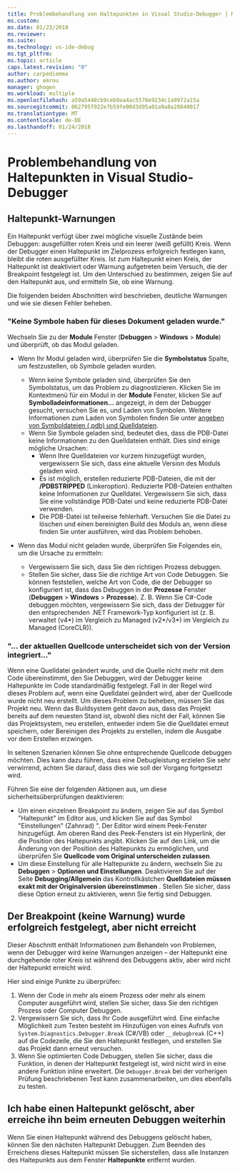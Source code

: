 ```yaml
---
title: Problembehandlung von Haltepunkten in Visual Studio-Debugger | Microsoft Docs
ms.custom: 
ms.date: 01/23/2018
ms.reviewer: 
ms.suite: 
ms.technology: vs-ide-debug
ms.tgt_pltfrm: 
ms.topic: article
caps.latest.revision: "0"
author: carpediemma
ms.author: emrou
manager: ghogen
ms.workload: multiple
ms.openlocfilehash: a59a5448cb9ceb9aa4ac5578e9234c1a9972a15a
ms.sourcegitcommit: 062795f922e7b59fe00d3d95a01a9a8a28840017
ms.translationtype: MT
ms.contentlocale: de-DE
ms.lasthandoff: 01/24/2018
---
```

# <a name="troubleshoot-breakpoints-in-the-visual-studio-debugger"></a>Problembehandlung von Haltepunkten in Visual Studio-Debugger

## <a name="breakpoint-warnings"></a>Haltepunkt-Warnungen

Ein Haltepunkt verfügt über zwei mögliche visuelle Zustände beim Debuggen: ausgefüllter roten Kreis und ein leerer (weiß gefüllt) Kreis. Wenn der Debugger einen Haltepunkt im Zielprozess erfolgreich festlegen kann, bleibt die roten ausgefüllter Kreis. Ist zum Haltepunkt einen Kreis, der Haltepunkt ist deaktiviert oder Warnung aufgetreten beim Versuch, die der Breakpoint festgelegt ist. Um den Unterschied zu bestimmen, zeigen Sie auf den Haltepunkt aus, und ermitteln Sie, ob eine Warnung.

Die folgenden beiden Abschnitten wird beschrieben, deutliche Warnungen und wie sie diesen Fehler beheben. 

### <a name="no-symbols-have-been-loaded-for-this-document"></a>"Keine Symbole haben für dieses Dokument geladen wurde." 

Wechseln Sie zu der **Module** Fenster (**Debuggen** > **Windows** > **Module**) und überprüft, ob das Modul geladen.  
* Wenn Ihr Modul geladen wird, überprüfen Sie die **Symbolstatus** Spalte, um festzustellen, ob Symbole geladen wurden. 
  * Wenn keine Symbole geladen sind, überprüfen Sie den Symbolstatus, um das Problem zu diagnostizieren. Klicken Sie im Kontextmenü für ein Modul in der **Module** Fenster, klicken Sie auf **Symbolladeinformationen...**  angezeigt, in dem der Debugger gesucht, versuchen Sie es, und Laden von Symbolen. Weitere Informationen zum Laden von Symbolen finden Sie unter [angeben von Symboldateien (.pdb) und Quelldateien](../debugger/specify-symbol-dot-pdb-and-source-files-in-the-visual-studio-debugger.md).  
  * Wenn Sie Symbole geladen sind, bedeutet dies, dass die PDB-Datei keine Informationen zu den Quelldateien enthält. Dies sind einige mögliche Ursachen: 
    * Wenn Ihre Quelldateien vor kurzem hinzugefügt wurden, vergewissern Sie sich, dass eine aktuelle Version des Moduls geladen wird.  
    * Es ist möglich, erstellen reduzierte PDB-Dateien, die mit der **/PDBSTRIPPED** (Linkeroption). Reduzierte PDB-Dateien enthalten keine Informationen zur Quelldatei. Vergewissern Sie sich, dass Sie eine vollständige PDB-Datei und keine reduzierte PDB-Datei verwenden.  
    * Die PDB-Datei ist teilweise fehlerhaft. Versuchen Sie die Datei zu löschen und einen bereinigten Build des Moduls an, wenn diese finden Sie unter ausführen, wird das Problem behoben. 

* Wenn das Modul nicht geladen wurde, überprüfen Sie Folgendes ein, um die Ursache zu ermitteln: 
  * Vergewissern Sie sich, dass Sie den richtigen Prozess debuggen. 
  * Stellen Sie sicher, dass Sie die richtige Art von Code Debuggen. Sie können feststellen, welche Art von Code, die der Debugger so konfiguriert ist, dass das Debuggen in der **Prozesse** Fenster (**Debuggen** > **Windows**  >  **Prozesse**). Z. B. Wenn Sie C#-Code debuggen möchten, vergewissern Sie sich, dass der Debugger für den entsprechenden .NET Framework-Typ konfiguriert ist (z. B. verwaltet (v4\*) im Vergleich zu Managed (v2\*/v3\*) im Vergleich zu Managed (CoreCLR)). 

### <a name="-the-current-source-code-is-different-from-the-version-built-into"></a>"… der aktuellen Quellcode unterscheidet sich von der Version integriert..." 

Wenn eine Quelldatei geändert wurde, und die Quelle nicht mehr mit dem Code übereinstimmt, den Sie Debuggen, wird der Debugger keine Haltepunkte im Code standardmäßig festgelegt. Fall in der Regel wird dieses Problem auf, wenn eine Quelldatei geändert wird, aber der Quellcode wurde nicht neu erstellt. Um dieses Problem zu beheben, müssen Sie das Projekt neu. Wenn das Buildsystem geht davon aus, dass das Projekt bereits auf dem neuesten Stand ist, obwohl dies nicht der Fall, können Sie das Projektsystem, neu erstellen, entweder indem Sie die Quelldatei erneut speichern, oder Bereinigen des Projekts zu erstellen, indem die Ausgabe vor dem Erstellen erzwingen. 

In seltenen Szenarien können Sie ohne entsprechende Quellcode debuggen möchten. Dies kann dazu führen, dass eine Debugleistung erzielen Sie sehr verwirrend, achten Sie darauf, dass dies wie soll der Vorgang fortgesetzt wird.  

Führen Sie eine der folgenden Aktionen aus, um diese sicherheitsüberprüfungen deaktivieren: 
* Um einen einzelnen Breakpoint zu ändern, zeigen Sie auf das Symbol "Haltepunkt" im Editor aus, und klicken Sie auf das Symbol "Einstellungen" (Zahnrad) ". Der Editor wird einem Peek-Fenster hinzugefügt. Am oberen Rand des Peek-Fensters ist ein Hyperlink, der die Position des Haltepunkts angibt. Klicken Sie auf den Link, um die Änderung von der Position des Haltepunkts zu ermöglichen, und überprüfen Sie **Quellcode vom Original unterscheiden zulassen**.
* Um diese Einstellung für alle Haltepunkte zu ändern, wechseln Sie zu **Debuggen** > **Optionen und Einstellungen**. Deaktivieren Sie auf der Seite **Debugging/Allgemein** das Kontrollkästchen **Quelldateien müssen exakt mit der Originalversion übereinstimmen** . Stellen Sie sicher, dass diese Option erneut zu aktivieren, wenn Sie fertig sind Debuggen. 

## <a name="the-breakpoint-was-successfully-set-no-warning-but-didnt-hit"></a>Der Breakpoint (keine Warnung) wurde erfolgreich festgelegt, aber nicht erreicht 

Dieser Abschnitt enthält Informationen zum Behandeln von Problemen, wenn der Debugger wird keine Warnungen anzeigen – der Haltepunkt eine durchgehende roter Kreis ist während des Debuggens aktiv, aber wird nicht der Haltepunkt erreicht wird. 

Hier sind einige Punkte zu überprüfen: 
1. Wenn der Code in mehr als einem Prozess oder mehr als einem Computer ausgeführt wird, stellen Sie sicher, dass Sie den richtigen Prozess oder Computer Debuggen.  
2. Vergewissern Sie sich, dass Ihr Code ausgeführt wird. Eine einfache Möglichkeit zum Testen besteht im Hinzufügen von eines Aufrufs von `System.Diagnostics.Debugger.Break` (C#/VB) oder `__debugbreak` (C++) auf die Codezeile, die Sie den Haltepunkt festlegen, und erstellen Sie das Projekt dann erneut versuchen. 
3. Wenn Sie optimierten Code Debuggen, stellen Sie sicher, dass die Funktion, in denen der Haltepunkt festgelegt ist, wird nicht wird in eine andere Funktion inline erweitert. Die `Debugger.Break` bei der vorherigen Prüfung beschriebenen Test kann zusammenarbeiten, um dies ebenfalls zu testen. 

## <a name="i-deleted-a-breakpoint-but-i-continue-to-hit-it-when-i-start-debugging-again"></a>Ich habe einen Haltepunkt gelöscht, aber erreiche ihn beim erneuten Debuggen weiterhin 

Wenn Sie einen Haltepunkt während des Debuggens gelöscht haben, können Sie den nächsten Haltepunkt Debuggen. Zum Beenden des Erreichens dieses Haltepunkt müssen Sie sicherstellen, dass alle Instanzen des Haltepunkts aus dem Fenster **Haltepunkte** entfernt wurden.  
